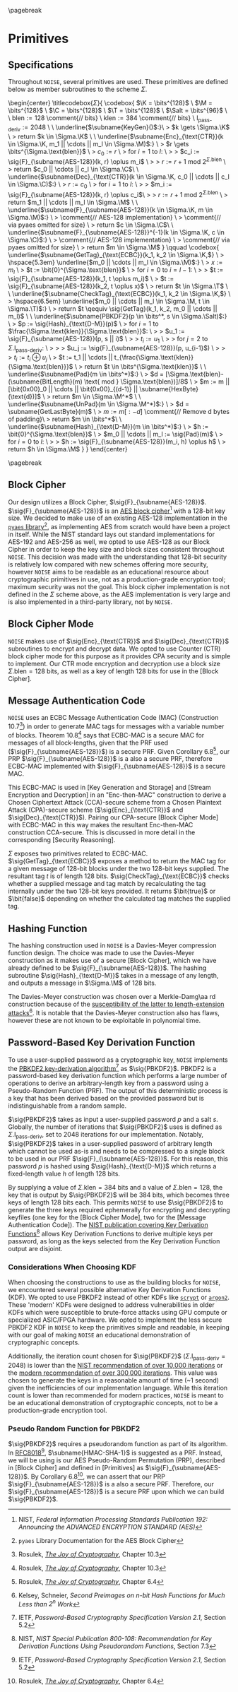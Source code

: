 \pagebreak

# Primitives

## Specifications

Throughout `NOISE`, several primitives are used. These primitives are defined below as member subroutines to the scheme $\Sigma$.

\begin{center}
  \titlecodebox{$\Sigma$}{
    \codebox{
      $\K = \bits^{128}$ \\
      $\M = \bits^{128}$ \\
      $\C = \bits^{128}$ \\
      $\T = \bits^{128}$ \\
      $\Salt = \bits^{96}$ \\
      \\
      $\text{blen} := 128$ \comment{// bits} \\
      $\text{klen} := 384$ \comment{// bits} \\
      $\text{I}_{\text{pass-deriv}} := 2048$ \\
      \\
      \underline{$\subname{KeyGen}()$:}\\
      \> $k \gets \Sigma.\K$ \\
      \> return $k \in \Sigma.\K$ \\
      \\
      \underline{$\subname{Enc}_{\text{CTR}}(k \in \Sigma.\K, m_1 || \cdots || m_l \in \Sigma.\M)$:} \\
      \> $r \gets \bits^{\Sigma.\text{blen}}$ \\
      \> $c_0 := r$ \\
      \> for $i = 1$ to $l$: \\
      \> \> $c_i := \sig{F}_{\subname{AES-128}}(k, r) \oplus m_i$ \\
      \> \> $r := r + 1 \text{ mod } 2^{\Sigma.\text{blen}}$ \\
      \> return $c_0 || \cdots || c_l \in \Sigma.\C$\\
      \\
      \underline{$\subname{Dec}_{\text{CTR}}(k \in \Sigma.\K, c_0 || \cdots || c_l \in \Sigma.\C)$:} \\
      \> $r := c_0$ \\
      \> for $i = 1$ to $l$: \\
      \> \> $m_i := \sig{F}_{\subname{AES-128}}(k, r) \oplus c_i$\\
      \> \> $r := r + 1 \text{ mod } 2^{\Sigma.\text{blen}}$ \\
      \> return $m_1 || \cdots || m_l \in \Sigma.\M$ \\
      \\
      \underline{$\subname{F}_{\subname{AES-128}}(k \in \Sigma.\K, m \in \Sigma.\M)$:} \\
      \> \comment{// AES-128 implementation} \\
      \> \comment{// via pyaes omitted for size} \\
      \> return $c \in \Sigma.\C$\\
      \\
      \underline{$\subname{F}_{\subname{AES-128}}^{-1}(k \in \Sigma.\K, c \in \Sigma.\C)$:} \\
      \> \comment{// AES-128 implementation} \\
      \> \comment{// via pyaes omitted for size} \\
      \> return $m \in \Sigma.\M$
    }
    \qquad
    \codebox{
       \underline{$\subname{GetTag}_{\text{ECBC}}(k_1, k_2 \in \Sigma.\K,$} \\
      \> \hspace{5.3em} \underline{$m_0 || \cdots || m_l \in \Sigma.\M)$:} \\
      \> $x := m_l$ \\
      \> $t := \bit{0}^{\Sigma.\text{blen}}$ \\
      \> for $i=0$ to $i = l-1$: \\
      \> \> $t := \sig{F}_{\subname{AES-128}}(k_1, t \oplus m_i)$ \\
      \> $t := \sig{F}_{\subname{AES-128}}(k_2, t \oplus x)$ \\
      \> return $t \in \Sigma.\T$ \\
      \\
      \underline{$\subname{CheckTag}_{\text{ECBC}}(k_1, k_2 \in \Sigma.\K,$} \\
      \> \hspace{6.5em} \underline{$m_0 || \cdots || m_l \in \Sigma.\M, t \in \Sigma.\T)$:} \\
      \> return $t \qequiv \sig{GetTag}(k_1, k_2, m_0 || \cdots || m_l)$ \\
      \\
      \underline{$\subname{PBKDF2}(p \in \bits^*, s \in \Sigma.\Salt)$:} \\
      \> $p := \sig{Hash}_{\text{D-M}}(p)$ \\
      \> for $i = 1$ to $\frac{\Sigma.\text{klen}}{\Sigma.\text{blen}}$: \\
      \> \> $u_1 := \sig{F}_{\subname{AES-128}}(p, s || i)$ \\
      \> \> $t_i := u_1$ \\
      \> \> for $j = 2$ to $\Sigma.\text{I}_{\text{pass-deriv}}$: \\
      \> \> \> $u_j := \sig{F}_{\subname{AES-128}}(p, u_{i-1}$) \\
      \> \> \> $t_i := t_i \oplus u_j$ \\
      \> $t := t_1 || \cdots || t_{\frac{\Sigma.\text{klen}}{\Sigma.\text{blen}}}$ \\
      \> return $t \in \bits^{\Sigma.\text{klen}}$ \\
      \\
      \underline{$\subname{Pad}(m \in \bits^*)$:} \\
      \> $d = [\Sigma.\text{blen}-(\subname{BitLength}(m) \text{ mod } \Sigma.\text{blen})]/8$ \\
      \> $m := m || [\bit{0x00}_0 || \cdots || \bit{0x00}_{(d-1)} || \subname{HexByte}(\text{d})]$ \\
      \> return $m \in \Sigma.\M^*$ \\
      \\
      \underline{$\subname{UnPad}(m \in \Sigma.\M^*)$:} \\
      \> $d = \subname{GetLastByte}(m)$ \\
      \> $m := m[:-d]$ \comment{// Remove d bytes of padding}\\
      \> return $m \in \bits^*$\\
      \\
      \underline{$\subname{Hash}_{\text{D-M}}(m \in \bits^*)$:} \\
      \> $h := \bit{0}^{\Sigma.\text{blen}}$ \\
      \> $m_0 || \cdots || m_l := \sig{Pad}(m)$ \\
      \> for $i=0$ to $l$: \\
      \> \> $h := \sig{F}_{\subname{AES-128}}(m_i, h) \oplus h$ \\
      \> return $h \in \Sigma.\M$
    }
  }
\end{center}

\pagebreak

## Block Cipher

Our design utilizes a Block Cipher, $\sig{F}_{\subname{AES-128}}$. $\sig{F}_{\subname{AES-128}}$ is an [AES block cipher](https://nvlpubs.nist.gov/nistpubs/FIPS/NIST.FIPS.197.pdf)[^3.1] with a 128-bit key size. We decided to make use of an existing AES-128 implementation in the [`pyaes` library](https://github.com/ricmoo/pyaes#aes-block-cipher)[^3.2], as implementing AES from scratch would have been a project in itself. While the NIST standard lays out standard implementations for AES-192 and AES-256 as well, we opted to use AES-128 as our Block Cipher in order to keep the key size and block sizes consistent throughout `NOISE`. This decision was made with the understanding that 128-bit security is relatively low compared with new schemes offering more security, however `NOISE` aims to be readable as an educational resource about cryptographic primitives in use, not as a production-grade encryption tool; maximum security was not the goal. This block cipher implementation is not defined in the $\Sigma$ scheme above, as the AES implementation is very large and is also implemented in a third-party library, not by `NOISE`.

[^3.1]: NIST, *Federal Information Processing Standards Publication 192: Announcing the ADVANCED ENCRYPTION STANDARD (AES)*
[^3.2]: `pyaes` Library Documentation for the AES Block Cipher

## Block Cipher Mode

`NOISE` makes use of $\sig{Enc}_{\text{CTR}}$ and $\sig{Dec}_{\text{CTR}}$ subroutines to encrypt and decrypt data. We opted to use Counter (CTR) block cipher mode for this purpose as it provides CPA security and is simple to implement. Our CTR mode encryption and decryption use a block size $\Sigma.\text{blen} = 128$ bits, as well as a key of length 128 bits for use in the [Block Cipher].

## Message Authentication Code

`NOISE` uses an ECBC Message Authentication Code (MAC) (Construction 10.7[^3.3]) in order to generate MAC tags for messages with a variable number of blocks. Theorem 10.8[^3.4] says that ECBC-MAC is a secure MAC for messages of all block-lengths, given that the PRF used ($\sig{F}_{\subname{AES-128}}$) is a secure PRF. Given Corollary 6.8[^3.5], our PRP $\sig{F}_{\subname{AES-128}}$ is a also a secure PRF, therefore ECBC-MAC implemented with $\sig{F}_{\subname{AES-128}}$ is a secure MAC.

This ECBC-MAC is used in [Key Generation and Storage] and [Stream Encryption and Decryption] in an "Enc-then-MAC" construction to derive a Chosen Ciphertext Attack (CCA)-secure scheme from a Chosen Plaintext Attack (CPA)-secure scheme ($\sig{Enc}_{\text{CTR}}$ and $\sig{Dec}_{\text{CTR}}$). Pairing our CPA-secure [Block Cipher Mode] with ECBC-MAC in this way makes the resultant Enc-then-MAC construction CCA-secure. This is discussed in more detail in the corresponding [Security Reasoning].

$\Sigma$ exposes two primitives related to ECBC-MAC. $\sig{GetTag}_{\text{ECBC}}$ exposes a method to return the MAC tag for a given message of 128-bit blocks under the two 128-bit keys supplied. The resultant tag $t$ is of length 128 bits. $\sig{CheckTag}_{\text{ECBC}}$ checks whether a supplied message and tag match by recalculating the tag internally under the two 128-bit keys provided. It returns $\bit{true}$ or $\bit{false}$ depending on whether the calculated tag matches the supplied tag.

[^3.3]: Rosulek, [*The Joy of Cryptography*](https://joyofcryptography.com/pdf/book.pdf), Chapter 10.3
[^3.4]: Rosulek, [*The Joy of Cryptography*](https://joyofcryptography.com/pdf/book.pdf), Chapter 10.3
[^3.5]: Rosulek, [*The Joy of Cryptography*](https://joyofcryptography.com/pdf/book.pdf), Chapter 6.4

## Hashing Function

The hashing construction used in `NOISE` is a Davies-Meyer compression function design. The choice was made to use the Davies-Meyer construction as it makes use of a secure [Block Cipher], which we have already defined to be $\sig{F}_{\subname{AES-128}}$. The hashing subroutine $\sig{Hash}_{\text{D-M}}$ takes in a message of any length, and outputs a message in $\Sigma.\M$ of 128 bits.

The Davies-Meyer construction was chosen over a Merkle-Damg\aa rd construction because of the [susceptibility of the latter to length-extension attacks](https://eprint.iacr.org/2004/304.pdf)[^3.11]. It is notable that the Davies-Meyer construction also has flaws, however these are not known to be exploitable in polynomial time.

[^3.11]: Kelsey, Schneier, *Second Preimages on n-bit Hash Functions for Much Less than $2^n$ Work*

## Password-Based Key Derivation Function

To use a user-supplied password as a cryptographic key, `NOISE` implements the [PBKDF2 key-derivation algorithm](https://datatracker.ietf.org/doc/html/rfc8018#section-5.2)[^3.6] as $\sig{PBKDF2}$. PBKDF2 is a password-based key derivation function which performs a large number of operations to derive an arbitrary-length key from a password using a Pseudo-Random Function (PRF). The output of this deterministic process is a key that has been derived based on the provided password but is indistinguishable from a random sample.

$\sig{PBKDF2}$ takes as input a user-supplied password $p$ and a salt $s$. Globally, the number of iterations that $\sig{PBKDF2}$ uses is defined as $\Sigma.\text{I}_{\text{pass-deriv}}$, set to $2048$ iterations for our implementation. Notably, $\sig{PBKDF2}$ takes in a user-supplied password of arbitrary length which cannot be used as-is and needs to be compressed to a single block to be used in our PRF $\sig{F}_{\subname{AES-128}}$. For this reason, this password $p$ is hashed using $\sig{Hash}_{\text{D-M}}$ which returns a fixed-length value $h$ of length 128 bits.

By supplying a value of $\Sigma.\text{klen} = 384$ bits and a value of $\Sigma.\text{blen} = 128$, the key that is output by $\sig{PBKDF2}$ will be 384 bits, which becomes three keys of length 128 bits each. This permits `NOISE` to use $\sig{PBKDF2}$ to generate the three keys required ephemerally for encrypting and decrypting keyfiles (one key for the [Block Cipher Mode], two for the [Message Authentication Code]). The [NIST publication covering Key Derivation Functions](https://nvlpubs.nist.gov/nistpubs/Legacy/SP/nistspecialpublication800-108.pdf)[^3.7] allows Key Derivation Functions to derive multiple keys per password, as long as the keys selected from the Key Derivation Function output are disjoint.

[^3.6]: IETF, *Password-Based Cryptography Specification Version 2.1*, Section 5.2
[^3.7]: NIST, *NIST Special Publication 800-108: Recommendation for Key Derivation Functions Using Pseudorandom Functions*, Section 7.3

### Considerations When Choosing KDF

When choosing the constructions to use as the building blocks for `NOISE`, we encountered several possible alternative Key Derivation Functions (KDF). We opted to use PBKDF2 instead of other KDFs like [`scrypt`](https://www.tarsnap.com/scrypt.html) or [`argon2`](https://github.com/P-H-C/phc-winner-argon2#argon2). These 'modern' KDFs were designed to address vulnerabilities in older KDFs which were susceptible to brute-force attacks using GPU compute or specialized ASIC/FPGA hardware. We opted to implement the less secure PBKDF2 KDF in `NOISE` to keep the primitives simple and readable, in keeping with our goal of making `NOISE` an educational demonstration of cryptographic concepts.

Additionally, the iteration count chosen for $\sig{PBKDF2}$ ($\Sigma.\text{I}_{\text{pass-deriv}} = 2048$) is lower than the [NIST recommendation of over 10,000 iterations](https://pages.nist.gov/800-63-3/sp800-63b.html#memsecretver) or the [modern recommendation of over 300,000 iterations](https://cheatsheetseries.owasp.org/cheatsheets/Password_Storage_Cheat_Sheet.html). This value was chosen to generate the keys in a reasonable amount of time (~1 second) given the inefficiencies of our implementation language. While this iteration count is lower than recommended for modern practices, `NOISE` is meant to be an educational demonstration of cryptographic concepts, not to be a production-grade encryption tool.

### Pseudo Random Function for PBKDF2

$\sig{PBKDF2}$ requires a pseudorandom function as part of its algorithm. In [RFC8018](https://datatracker.ietf.org/doc/html/rfc8018#section-5.2)[^3.9], $\subname{HMAC-SHA-1}$ is suggested as a PRF. Instead, we will be using is our AES Pseudo-Random Permutation (PRP), described in [Block Cipher] and defined in [Primitives] as $\sig{F}_{\subname{AES-128}}$. By Corollary 6.8[^3.10], we can assert that our PRP $\sig{F}_{\subname{AES-128}}$ is a also a secure PRF. Therefore, our $\sig{F}_{\subname{AES-128}}$ is a secure PRF upon which we can build $\sig{PBKDF2}$.

[^3.9]: IETF, *Password-Based Cryptography Specification Version 2.1*, Section 5.2
[^3.10]: Rosulek, [*The Joy of Cryptography*](https://joyofcryptography.com/pdf/book.pdf), Chapter 6.4

